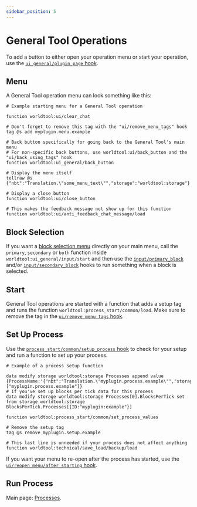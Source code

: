 ```yaml
---
sidebar_position: 5
---
```


# General Tool Operations

To add a button to either open your operation menu or start your operation, use the [`ui_general/plugin_page` hook](hooks#ui_generalplugin_page).

## Menu
A General Tool operation menu can look something like this:

```mcfunction
# Example starting menu for a General Tool operation

function worldtool:ui/clear_chat

# Don't forget to remove this tag with the "ui/remove_menu_tags" hook
tag @s add myplugin.menu.example

# Back button specifically for going back to the General Tool's main menu
# For non-specific back buttons, use worldtool:ui/back_button and the "ui/back_using_tags" hook
function worldtool:ui_general/back_button

# Display the menu itself
tellraw @s {"nbt":"Translation.\"some_menu_text\"","storage":"worldtool:storage"}

# Display a close button
function worldtool:ui/close_button

# This makes the feedback message not show up for this function
function worldtool:ui/anti_feedback_chat_message/load
```

## Block Selection
If you want a [block selection menu](../chat-menu-system#block-selection) directly on your main menu, call the `primary`, `secondary` or `both` function inside `worldtool:ui_general/input/start` and then use the [`input/primary_block`](hooks#inputprimary_block) and/or [`input/secondary_block`](hooks#inputsecondary_block) hooks to run something when a block is selected.

## Start
General Tool operations are started with a function that adds a setup tag and runs the function `worldtool:process_start/common/load`. Make sure to remove the tag in the [`ui/remove_menu_tags` hook](hooks#uiremove_menu_tags).

## Set Up Process
Use the [`process_start/common/setup_process` hook](hooks#process_startcommonsetup_process) to check for your setup and run a function to set up your process.

```mcfunction
# Example of a process setup function

data modify storage worldtool:storage Processes append value {ProcessName:'{"nbt":"Translation.\"myplugin.process.example\"","storage":"worldtool:storage"}',ID:"myplugin:example",Tags:["myplugin.process.example"]}
# If you've set up blocks per tick data for this process
data modify storage worldtool:storage Processes[0].BlocksPerTick set from storage worldtool:storage BlocksPerTick.Processes[{ID:"myplugin:example"}]

function worldtool:process_start/common/set_process_values

# Remove the setup tag
tag @s remove myplugin.setup.example

# This last line is unneeded if your process does not affect anything
function worldtool:technical/save_load/backup/load
```

If you want your menu to re-open after the process has started, use the [`ui/reopen_menu/after_starting` hook](hooks#uireopen_menuafter_startingq).

## Run Process
Main page: [Processes](processes).
